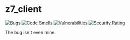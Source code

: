 # z7_client

[![Bugs](https://sonarcloud.io/api/project_badges/measure?project=Ratel-12_z7_client&metric=bugs)](https://sonarcloud.io/summary/new_code?id=Ratel-12_z7_client)
[![Code Smells](https://sonarcloud.io/api/project_badges/measure?project=Ratel-12_z7_client&metric=code_smells)](https://sonarcloud.io/summary/new_code?id=Ratel-12_z7_client)
[![Vulnerabilities](https://sonarcloud.io/api/project_badges/measure?project=Ratel-12_z7_client&metric=vulnerabilities)](https://sonarcloud.io/summary/new_code?id=Ratel-12_z7_client)
[![Security Rating](https://sonarcloud.io/api/project_badges/measure?project=Ratel-12_z7_client&metric=security_rating)](https://sonarcloud.io/summary/new_code?id=Ratel-12_z7_client)

The bug isn't even mine.